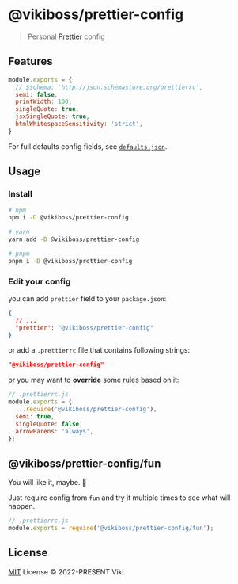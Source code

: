 # @vikiboss/prettier-config

> Personal [Prettier](https://prettier.io/) config

## Features

```js
module.exports = {
  // $schema: 'http://json.schemastore.org/prettierrc',
  semi: false,
  printWidth: 100,
  singleQuote: true,
  jsxSingleQuote: true,
  htmlWhitespaceSensitivity: 'strict',
}
```

For full defaults config fields, see [`defaults.json`](defaults.json).

## Usage

### Install

```bash
# npm
npm i -D @vikiboss/prettier-config

# yarn
yarn add -D @vikiboss/prettier-config

# pnpm
pnpm i -D @vikiboss/prettier-config
```

### Edit your config

you can add `prettier` field to your `package.json`:

```json
{
  // ...
  "prettier": "@vikiboss/prettier-config"
}
```

or add a `.prettierrc` file that contains following strings:

```json
"@vikiboss/prettier-config"
```

or you may want to **override** some rules based on it:

```js
// .prettierrc.js
module.exports = {
  ...require('@vikiboss/prettier-config'),
  semi: true,
  singleQuote: false,
  arrowParens: 'always',
};
```

## @vikiboss/prettier-config/fun

You will like it, maybe. 🤣

Just require config from `fun` and try it multiple times to see what will happen.

```js
// .prettierrc.js
module.exports = require('@vikiboss/prettier-config/fun');
```

## License

[MIT](LICENSE) License © 2022-PRESENT Viki

